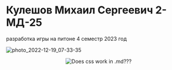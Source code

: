 # Кулешов Михаил Сергеевич 2-МД-25
разработка игры на питоне 4 семестр 2023 год

![photo_2022-12-19_07-33-35](https://user-images.githubusercontent.com/90414648/218249332-ffdbf93a-f42b-4abb-bb55-9149c7c4a4d1.jpg)
<p align="center">
  <img src="https://user-images.githubusercontent.com/90414648/218249332-ffdbf93a-f42b-4abb-bb55-9149c7c4a4d1.jpg?raw=true" alt="Does css work in .md???"/>
</p>

